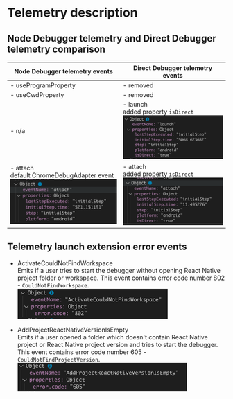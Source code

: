 # Telemetry description

## Node Debugger telemetry and Direct Debugger telemetry comparison

  |Node Debugger telemetry events|Direct Debugger telemetry events|
  |---|---|
  | - useProgramProperty| - removed|
  | - useCwdProperty| - removed|
  | - n/a| - launch<br>added property `isDirect`<br><img src="./images/Screen Shot 2019-08-30 at 11.43.06.png" alt="drawing"/>|
  | - attach<br>default ChromeDebugAdapter event<br><img src="./images/Screen Shot 2019-08-30 at 11.46.53.png" alt="drawing"/>|  - attach<br>added property `isDirect`<br><img src="./images/Screen Shot 2019-08-30 at 11.43.18.png" alt="drawing"/>|

## Telemetry launch extension error events

 - ActivateCouldNotFindWorkspace
   <br>Emits if a user tries to start the debugger without opening React Native project folder or workspace. This event contains error code number 802 - `CouldNotFindWorkspace`.
   <br><img src="./images/Screen Shot 2019-08-30 at 11.58.59.png" alt="drawing"/>

 - AddProjectReactNativeVersionIsEmpty
   <br>Emits if a user opened a folder which doesn't contain React Native project or React Native project version and tries to start the debugger. This event contains error code number 605 - `CouldNotFindProjectVersion`.
   <br><img src="./images/Screen Shot 2019-08-30 at 12.07.25.png" alt="drawing"/>
